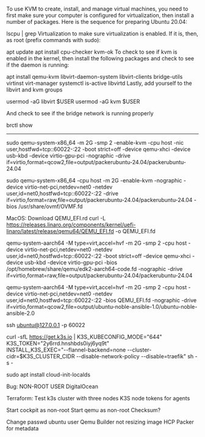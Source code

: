 To use KVM to create, install, and manage virtual machines, you need to first make sure your computer is configured for virtualization, then install a number of packages. Here is the sequence for preparing Ubuntu 20.04:

lscpu | grep Virtualization 
to make sure virtualization is enabled. If it is, then, as root (prefix commands with sudo):

apt update 
apt install cpu-checker 
kvm-ok 
To check to see if kvm is enabled in the kernel, then install the following packages and check to see if the daemon is running:

apt install qemu-kvm libvirt-daemon-system libvirt-clients bridge-utils virtinst virt-manager 
systemctl is-active libvirtd 
Lastly, add yourself to the libvirt and kvm groups

 usermod -aG libvirt $USER 
 usermod -aG kvm $USER 
 
And check to see if the bridge network is running properly

brctl show 

****

sudo qemu-system-x86_64 -m 2G -smp 2 -enable-kvm -cpu host -nic user,hostfwd=tcp::60022-:22 -boot strict=off -device qemu-xhci -device usb-kbd -device virtio-gpu-pci -nographic -drive if=virtio,format=qcow2,file=output/packerubuntu-24.04/packerubuntu-24.04

sudo qemu-system-x86_64 -cpu host -m 2G -enable-kvm -nographic -device virtio-net-pci,netdev=net0 -netdev user,id=net0,hostfwd=tcp::60022-:22 -drive if=virtio,format=raw,file=output/packerubuntu-24.04/packerubuntu-24.04 -bios /usr/share/ovmf/OVMF.fd

MacOS:
Download QEMU_EFI.rd
curl -L https://releases.linaro.org/components/kernel/uefi-linaro/latest/release/qemu64/QEMU_EFI.fd -o QEMU_EFI.fd

qemu-system-aarch64 -M type=virt,accel=hvf -m 2G -smp 2 -cpu host -device virtio-net-pci,netdev=net0 -netdev user,id=net0,hostfwd=tcp::60022-:22 -boot strict=off -device qemu-xhci -device usb-kbd -device virtio-gpu-pci -bios /opt/homebrew/share/qemu/edk2-aarch64-code.fd -nographic -drive if=virtio,format=raw,file=output/packerubuntu-24.04/packerubuntu-24.04

qemu-system-aarch64 -M type=virt,accel=hvf -m 2G -smp 2 -cpu host -device virtio-net-pci,netdev=net0 -netdev user,id=net0,hostfwd=tcp::60022-:22 -bios QEMU_EFI.fd -nographic -drive if=virtio,format=qcow2,file=output/ubuntu-noble-ansible-1.0/ubuntu-noble-ansible-2.0

ssh ubuntu@127.0.0.1 -p 60022


curl -sfL https://get.k3s.io | K3S_KUBECONFIG_MODE="644" K3S_TOKEN="2y6rrd.hnshbds0iyj6yq9t" \
    INSTALL_K3S_EXEC="--flannel-backend=none --cluster-cidr=$K3S_CLUSTER_CIDR --disable-network-policy --disable=traefik" sh -s -

sudo apt install cloud-init-localds


Bug: NON-ROOT USER DigitalOcean

Terraform:
Тest k3s cluster with three nodes
K3S node tokens for agents

Start cockpit as non-root
Start qemu as non-root
Checksum?

Change passwd ubuntu user
Qemu Builder not resizing image
HCP Packer for metadata

